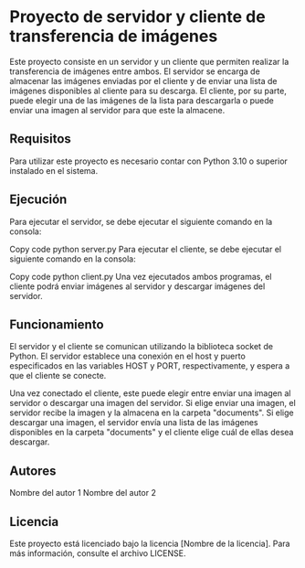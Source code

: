 # Proyecto de servidor y cliente de transferencia de imágenes
Este proyecto consiste en un servidor y un cliente que permiten realizar la transferencia de imágenes entre ambos. El servidor se encarga de almacenar las imágenes enviadas por el cliente y de enviar una lista de imágenes disponibles al cliente para su descarga. El cliente, por su parte, puede elegir una de las imágenes de la lista para descargarla o puede enviar una imagen al servidor para que este la almacene.

## Requisitos
Para utilizar este proyecto es necesario contar con Python 3.10 o superior instalado en el sistema.

## Ejecución
Para ejecutar el servidor, se debe ejecutar el siguiente comando en la consola:

Copy code
python server.py
Para ejecutar el cliente, se debe ejecutar el siguiente comando en la consola:

Copy code
python client.py
Una vez ejecutados ambos programas, el cliente podrá enviar imágenes al servidor y descargar imágenes del servidor.

## Funcionamiento
El servidor y el cliente se comunican utilizando la biblioteca socket de Python. El servidor establece una conexión en el host y puerto especificados en las variables HOST y PORT, respectivamente, y espera a que el cliente se conecte.

Una vez conectado el cliente, este puede elegir entre enviar una imagen al servidor o descargar una imagen del servidor. Si elige enviar una imagen, el servidor recibe la imagen y la almacena en la carpeta "documents". Si elige descargar una imagen, el servidor envía una lista de las imágenes disponibles en la carpeta "documents" y el cliente elige cuál de ellas desea descargar.

## Autores
Nombre del autor 1
Nombre del autor 2

## Licencia
Este proyecto está licenciado bajo la licencia [Nombre de la licencia]. Para más información, consulte el archivo LICENSE.